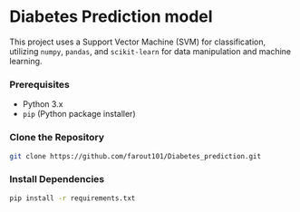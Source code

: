 
# Diabetes Prediction model

This project uses a Support Vector Machine (SVM) for classification, utilizing `numpy`, `pandas`, and `scikit-learn` for data manipulation and machine learning.

### Prerequisites

- Python 3.x
- `pip` (Python package installer)

### Clone the Repository

```bash
git clone https://github.com/farout101/Diabetes_prediction.git
```

### Install Dependencies

```bash
pip install -r requirements.txt
```